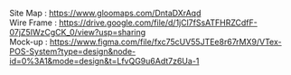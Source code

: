 Site Map :  https://www.gloomaps.com/DntaDXrAqd<br>
Wire Frame : https://drive.google.com/file/d/1jCl7fSsATFHRZCdfF-07jZ5IWzCgCK_0/view?usp=sharing<br>
Mock-up : https://www.figma.com/file/fxc75cUV55JTEe8r67rMX9/VTex-POS-System?type=design&node-id=0%3A1&mode=design&t=LfvQG9u6Adt7z6Ua-1<br>

